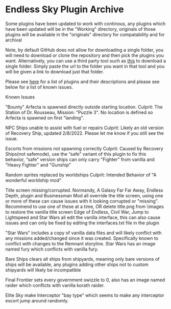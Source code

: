 # Endless Sky Plugin Archive

Some plugins have been updated to work with continous, any plugins which have been updated will be in the "Working" directory, originals of those plugins will be available in the "originals" directory for compatability and for archival

Note, by default GitHub does not allow for downloading a single folder, you will need to download or clone the repository and then pick the plugins you want. Alternatively, you can use a third party tool such as [this](https://download-directory.github.io/) to download a single folder. Simply paste the url to the folder you want in that tool and you will be given a link to download just that folder.

Please see [here](Plugin%20Manifest.md) for a list of plugins and their descriptions and please see below for a list of known issues.

Known Issues

"Bounty" Arfecta is spawned directly outside starting location. 
	Culprit: The Station of Dr. Rousseau, Mission: "Puzzle 3". No location is defined so Arfecta is spawned on first "landing".

NPC Ships unable to assist with fuel or repairs
	Culprit: Likely an old version of Recovery Ship, updated 2/8/2022. Please let me know if you still see the issue. 
	
Escorts from missions not spawning correctly
	Culprit: Caused by Recovery Ships(not safemode), use the “safe” variant of this plugin to fix this behavior, “safe” version ships can only carry "Fighter" from vanilla  and "Heavy Fighter" and "Gunship"
		
Random sprites replaced by worldships
	Culprit: Intended Behavior of "A wonderful worldship mod"
	
Title screen missing/corrupted.
Normandy, A Galaxy Far Far Away, Endless Depth, plugin and Businessman Mod all override the title screen, using one or more of these can cause issues with it 	looking corrupted or "missing". Recommend to use one of these at a time, OR delete title.png from \images to restore the vanilla title screen
Edge of Endless, Civil War, Jump to Lightspeed and Star Wars all edit the vanilla interface, this can also cause issues and can only be fixed by editing the interfaces.txt file in the plugin

"Star Wars" includes a copy of vanilla data files and will likely conflict with any missions added/changed since it was created. Specifically known to conflict with changes to the Remnant storyline.
Star Wars has an image named fury which conflicts with vanilla fury.

Bare Ships clears all ships from shipyards, meaning only bare versions of ships will be available, any plugins adding other ships not to custom shipyards will likely be incompatible

Final Frontier sets every government swizzle to 0, also has an image named raider which conflicts with vanilla korath raider.

Elite Sky make Interceptor "bay type" which seems to make any interceptor escort jump around randomly.
